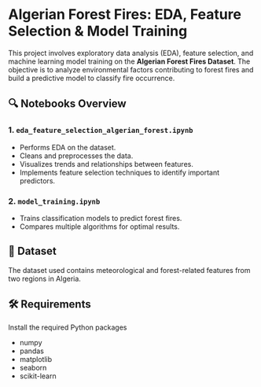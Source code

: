 # Algerian Forest Fires: EDA, Feature Selection & Model Training

This project involves exploratory data analysis (EDA), feature selection, and machine learning model training on the **Algerian Forest Fires Dataset**. The objective is to analyze environmental factors contributing to forest fires and build a predictive model to classify fire occurrence.

## 🔍 Notebooks Overview

### 1. `eda_feature_selection_algerian_forest.ipynb`
- Performs EDA on the dataset.
- Cleans and preprocesses the data.
- Visualizes trends and relationships between features.
- Implements feature selection techniques to identify important predictors.

### 2. `model_training.ipynb`
- Trains classification models to predict forest fires.
- Compares multiple algorithms for optimal results.

## 📁 Dataset
The dataset used contains meteorological and forest-related features from two regions in Algeria. 
## 🛠️ Requirements

Install the required Python packages 
- numpy
- pandas
- matplotlib
- seaborn
- scikit-learn

